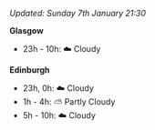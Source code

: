 *Updated: Sunday 7th January 21:30*

**Glasgow**

* 23h - 10h: :cloud: Cloudy

**Edinburgh**

* 23h, 0h: :cloud: Cloudy
* 1h - 4h: :partly_sunny: Partly Cloudy
* 5h - 10h: :cloud: Cloudy
